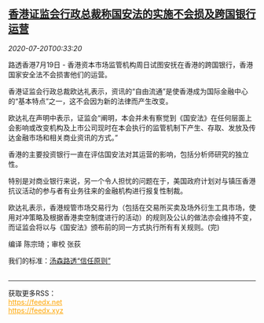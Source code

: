 <!--1595206541000-->
[香港证监会行政总裁称国安法的实施不会损及跨国银行运营](https://cn.reuters.com/article/hk-securities-regulator-banks-idCNKCS24L01C)
------

<div><i>2020-07-20T00:33:20</i></div><div class="StandardArticleBody_body"><p>路透香港7月19日 - 香港资本市场监管机构周日试图安抚在香港的跨国银行，香港国家安全法不会损害他们的运营。 </p><p>香港证监会行政总裁欧达礼表示，资讯的“自由流通”是使香港成为国际金融中心的“基本特点”之一，这不会因为新的法律而产生改变。     </p><p>欧达礼在声明中表示，证监会“阐明，本会并未有察觉到《国安法》在任何层面上会影响或改变机构及上市公司现时在本会执行的监管机制下产生、存取、发放及传达金融市场和相关商业资讯的方式。” </p><p>香港的主要投资银行一直在评估国安法对其运营的影响，包括分析师研究的独立性。 </p><p>特别是对商业银行来说，另一个令人担忧的问题在于，美国政府计划对与镇压香港抗议活动的参与者有业务往来的金融机构进行报复性制裁。 </p><p>欧达礼表示，香港规管市场交易行为（包括在交易所买卖及场外衍生工具市场，使用对冲策略及根据香港卖空制度进行的活动）的规则及公认的做法亦会维持不变，而证监会将以与《国安法》颁布前的同一方式执行所有有关规则。(完) </p><div class="Attribution_container"><div class="Attribution_attribution"><p class="Attribution_content">编译 陈宗琦；审校 张荻 </p></div></div><div class="StandardArticleBody_trustBadgeContainer"><span class="StandardArticleBody_trustBadgeTitle">我们的标准：</span><span class="trustBadgeUrl"><a href="https://www.thomsonreuters.cn/content/dam/openweb/documents/pdf/china/brochures/about-us-1.pdf">汤森路透“信任原则”</a></span></div></div><br><hr><div>获取更多RSS：<br><a href="https://feedx.net" style="color:orange" target="_blank">https://feedx.net</a> <br><a href="https://feedx.xyz" style="color:orange" target="_blank">https://feedx.xyz</a><br></div>
